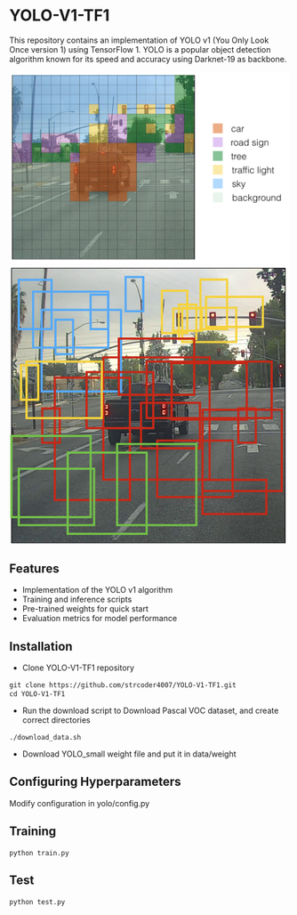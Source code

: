 # YOLO-V1-TF1
This repository contains an implementation of YOLO v1 (You Only Look Once version 1) using TensorFlow 1. YOLO is a popular object detection algorithm known for its speed and accuracy using Darknet-19 as backbone.

![](/images/prob_map.png) ![](/images/anchor_map.png)

## Features
- Implementation of the YOLO v1 algorithm
- Training and inference scripts
- Pre-trained weights for quick start
- Evaluation metrics for model performance

## Installation
- Clone YOLO-V1-TF1 repository

```
git clone https://github.com/strcoder4007/YOLO-V1-TF1.git
cd YOLO-V1-TF1
```

- Run the download script to Download Pascal VOC dataset, and create correct directories
```
./download_data.sh
```
- Download YOLO_small weight file and put it in data/weight

## Configuring Hyperparameters 
Modify configuration in yolo/config.py

## Training
```
python train.py
```

## Test
```
python test.py
```
